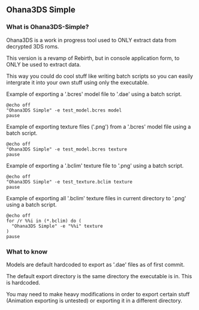 ## **Ohana3DS Simple**

### **What is Ohana3DS-Simple?**

Ohana3DS is a work in progress tool used to ONLY extract data from decrypted 3DS roms.

This version is a revamp of Rebirth, but in console application form, to ONLY be used to extract data.

This way you could do cool stuff like writing batch scripts so you can easily intergrate it into your own stuff using only the executable.

Example of exporting a '.bcres' model file to '.dae' using a batch script.
```
@echo off
"Ohana3DS Simple" -e test_model.bcres model
pause
```

Example of exporting texture files ('.png') from a '.bcres' model file using a batch script.
```
@echo off
"Ohana3DS Simple" -e test_model.bcres texture
pause
```

Example of exporting a '.bclim' texture file to '.png' using a batch script.
```
@echo off
"Ohana3DS Simple" -e test_texture.bclim texture
pause
```

Example of exporting all '.bclim' texture files in current directory to '.png' using a batch script.
```
@echo off
for /r %%i in (*.bclim) do (
  "Ohana3DS Simple" -e "%%i" texture
)
pause
```

### **What to know**

Models are default hardcoded to export as '.dae' files as of first commit.

The default export directory is the same directory the executable is in. This is hardcoded.

You may need to make heavy modifications in order to export certain stuff (Animation exporting is untested) or exporting it in a different directory.
